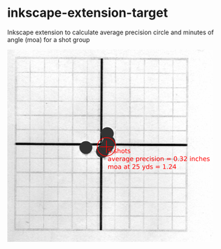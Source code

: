 # inkscape-extension-target
Inkscape extension to calculate average precision circle and minutes of angle (moa) for a shot group

![alt text](target.png "Sample target")
